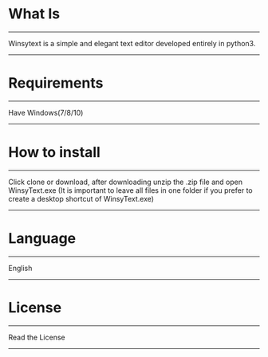 # What Is
___________________________________________________________________________________________________________________________________
Winsytext is a simple and elegant text editor developed entirely in python3.
___________________________________________________________________________________________________________________________________
# Requirements
___________________________________________________________________________________________________________________________________
Have Windows(7/8/10)
___________________________________________________________________________________________________________________________________
# How to install
___________________________________________________________________________________________________________________________________
Click clone or download, after downloading unzip the .zip file and open WinsyText.exe (It is important to leave all files in one folder if you prefer to create a desktop shortcut of WinsyText.exe)
___________________________________________________________________________________________________________________________________
# Language
___________________________________________________________________________________________________________________________________
English
___________________________________________________________________________________________________________________________________
# License
___________________________________________________________________________________________________________________________________
Read the License
___________________________________________________________________________________________________________________________________
